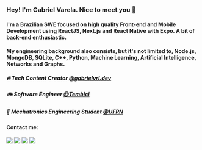 ### Hey! I'm Gabriel Varela. Nice to meet you 🤝

#### I'm a Brazilian SWE focused on high quality Front-end and Mobile Development using ReactJS, Next.js and React Native with Expo. A bit of back-end enthusiastic.
#### My engineering background also consists, but it's not limited to, Node.js, MongoDB, SQLite, C++, Python, Machine Learning, Artificial Intelligence, Networks and Graphs.


##### 🔥 Tech Content Creator <a href="https://www.instagram.com/gabrielvrl.dev/">@gabrielvrl.dev</a>
##### :bike: Software Engineer <a href="https://tembici.com.br/">@Tembici</a>
##### 🤖 Mechatronics Engineering Student <a href="https://www.ufrn.br/">@UFRN</a>

#### Contact me:
<div>
  <a href="https://www.youtube.com/channel/UC_C9kTkVH6Crykw0WPsSHTA" target="_blank"><img src="https://img.shields.io/badge/-Youtube-%23EA4335?style=for-the-badge&logo=youtube&logoColor=white" target="_blank"></a>
  <a href="https://instagram.com/gabrielvrl.dev" target="_blank"><img src="https://img.shields.io/badge/-Instagram-%23E4405F?style=for-the-badge&logo=instagram&logoColor=white" target="_blank"></a>
  <a href = "mailto: gabrielvarelaneto11@gmail.com"><img src="https://img.shields.io/badge/-Gmail-%23333?style=for-the-badge&logo=gmail&logoColor=white" target="_blank"></a>
  <a href="https://www.linkedin.com/in/gabrielvrl/" target="_blank"><img src="https://img.shields.io/badge/-LinkedIn-%230077B5?style=for-the-badge&logo=linkedin&logoColor=white" target="_blank"></a> 
</div>

